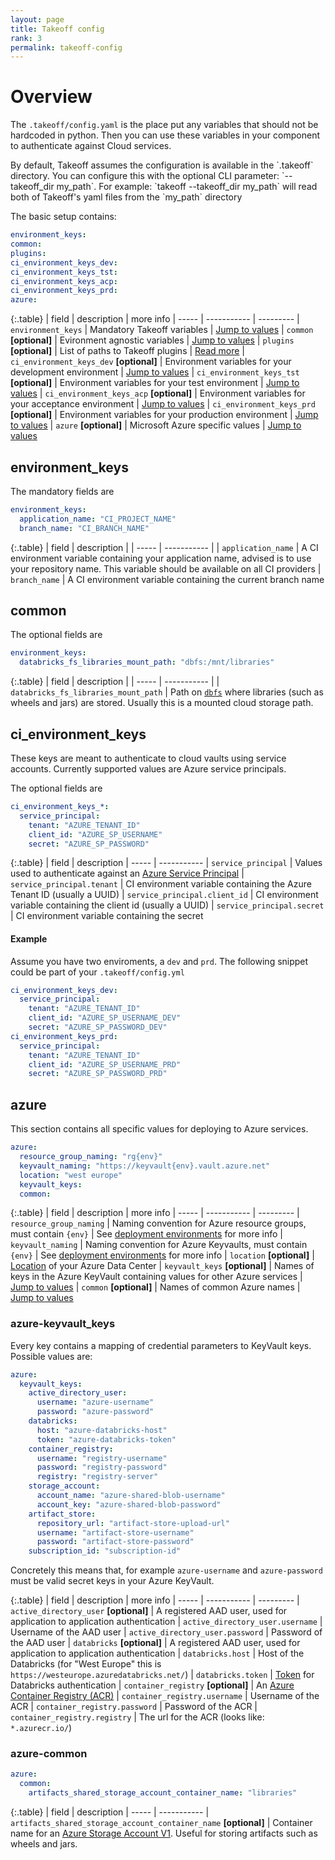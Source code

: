 ```yaml
---
layout: page
title: Takeoff config
rank: 3
permalink: takeoff-config
---
```


# Overview
The `.takeoff/config.yaml` is the place put any variables that should not be hardcoded in python. Then you can use these variables in your component to authenticate against Cloud services.

<p class='note warning'>
  By default, Takeoff assumes the configuration is available in the `.takeoff` directory. You can configure this with the optional CLI parameter: `--takeoff_dir my_path`. For example: `takeoff --takeoff_dir my_path` will read both 
  of Takeoff's yaml files from the `my_path` directory
</p>

The basic setup contains:

```yaml
environment_keys:
common:
plugins:
ci_environment_keys_dev:
ci_environment_keys_tst:
ci_environment_keys_acp:
ci_environment_keys_prd:
azure:
```

{:.table}
| field | description | more info
| ----- | ----------- | ---------
| `environment_keys` | Mandatory Takeoff variables | [Jump to values](takeoff-config#environment_keys)
| `common` __[optional]__ | Evironment agnostic variables | [Jump to values](takeoff-config#common)
| `plugins` __[optional]__ | List of paths to Takeoff plugins | [Read more](takeoff-plugins)
| `ci_environment_keys_dev` __[optional]__ | Environment variables for your development environment | [Jump to values](takeoff-config#ci_environment_keys)
| `ci_environment_keys_tst` __[optional]__ | Environment variables for your test environment | [Jump to values](takeoff-config#ci_environment_keys)
| `ci_environment_keys_acp` __[optional]__ | Environment variables for your acceptance environment | [Jump to values](takeoff-config#ci_environment_keys)
| `ci_environment_keys_prd` __[optional]__ | Environment variables for your production environment | [Jump to values](takeoff-config#ci_environment_keys)
| `azure` __[optional]__ | Microsoft Azure specific values | [Jump to values](takeoff-config#azure)




## environment_keys

The mandatory fields are
```yaml
environment_keys:
  application_name: "CI_PROJECT_NAME"
  branch_name: "CI_BRANCH_NAME"
```

{:.table}
| field | description |
| ----- | ----------- |
| `application_name` | A CI environment variable containing your application name, advised is to use your repository name. This variable should be available on all CI providers
| `branch_name` |  A CI environment variable containing the current branch name


## common

The optional fields are
```yaml
environment_keys:
  databricks_fs_libraries_mount_path: "dbfs:/mnt/libraries"
```

{:.table}
| field | description |
| ----- | ----------- |
| `databricks_fs_libraries_mount_path` | Path on [`dbfs`](https://docs.databricks.com/user-guide/databricks-file-system.html) where libraries (such as wheels and jars) are stored. Usually this is a mounted cloud storage path.

## ci_environment_keys

These keys are meant to authenticate to cloud vaults using service accounts. Currently supported values are Azure service principals.

The optional fields are
```yaml
ci_environment_keys_*:
  service_principal: 
    tenant: "AZURE_TENANT_ID"
    client_id: "AZURE_SP_USERNAME"
    secret: "AZURE_SP_PASSWORD"
```

{:.table}
| field | description 
| ----- | ----------- 
| `service_principal` | Values used to authenticate against an [Azure Service Principal](https://docs.microsoft.com/en-us/azure/active-directory/develop/app-objects-and-service-principals)
| `service_principal.tenant` | CI environment variable containing the Azure Tenant ID (usually a UUID)
| `service_principal.client_id` | CI environment variable containing the client id (usually a UUID)
| `service_principal.secret` | CI environment variable containing the secret 

#### Example 

Assume you have two enviroments, a `dev` and `prd`. The following snippet could be part of your `.takeoff/config.yml`

```yaml
ci_environment_keys_dev:
  service_principal: 
    tenant: "AZURE_TENANT_ID"
    client_id: "AZURE_SP_USERNAME_DEV"
    secret: "AZURE_SP_PASSWORD_DEV"
ci_environment_keys_prd:
  service_principal: 
    tenant: "AZURE_TENANT_ID"
    client_id: "AZURE_SP_USERNAME_PRD"
    secret: "AZURE_SP_PASSWORD_PRD"
```

## azure

This section contains all specific values for deploying to Azure services.

```yaml
azure:
  resource_group_naming: "rg{env}"
  keyvault_naming: "https://keyvault{env}.vault.azure.net"
  location: "west europe"
  keyvault_keys: 
  common: 
```

{:.table}
| field | description | more info
| ----- | ----------- | ---------
| `resource_group_naming` | Naming convention for Azure resource groups, must contain `{env}` | See [deployment environments](deployment-environments) for more info
| `keyvault_naming` | Naming convention for Azure Keyvaults, must contain `{env}` | See [deployment environments](deployment-environments) for more info
| `location` __[optional]__ | [Location](https://azure.microsoft.com/en-us/global-infrastructure/locations/) of your Azure Data Center
| `keyvault_keys` __[optional]__ | Names of keys in the Azure KeyVault containing values for other Azure services | [Jump to values](takeoff-config#azure-keyvault_keys)
| `common` __[optional]__ | Names of common Azure names | [Jump to values](takeoff-config#azure-common)


### azure-keyvault_keys

Every key contains a mapping of credential parameters to KeyVault keys. Possible values are:

```yaml
azure:
  keyvault_keys: 
    active_directory_user:
      username: "azure-username"
      password: "azure-password"
    databricks:
      host: "azure-databricks-host"
      token: "azure-databricks-token"
    container_registry:
      username: "registry-username"
      password: "registry-password"
      registry: "registry-server"
    storage_account:
      account_name: "azure-shared-blob-username"
      account_key: "azure-shared-blob-password"
    artifact_store:
      repository_url: "artifact-store-upload-url"
      username: "artifact-store-username"
      password: "artifact-store-password"
    subscription_id: "subscription-id"
```

Concretely this means that, for example `azure-username` and `azure-password` must be valid secret keys in your Azure KeyVault.

{:.table}
| field | description | more info
| ----- | ----------- | ---------
| `active_directory_user` __[optional]__ | A registered AAD user, used for application to application authentication
| `active_directory_user.username` | Username of the AAD user
| `active_directory_user.password` | Password of the AAD user
| `databricks` __[optional]__ | A registered AAD user, used for application to application authentication
| `databricks.host` | Host of the Databricks (for "West Europe" this is `https://westeurope.azuredatabricks.net/`)
| `databricks.token` | [Token](https://docs.databricks.com/api/latest/authentication.html) for Databricks authentication
| `container_registry` __[optional]__ | An [Azure Container Registry (ACR)](https://azure.microsoft.com/en-us/services/container-registry/)
| `container_registry.username` | Username of the ACR
| `container_registry.password` | Password of the ACR
| `container_registry.registry` | The url for the ACR (looks like: `*.azurecr.io/`)

### azure-common
```yaml
azure:
  common:
    artifacts_shared_storage_account_container_name: "libraries"
```

{:.table}
| field | description 
| ----- | ----------- 
| `artifacts_shared_storage_account_container_name` __[optional]__ | Container name for an [Azure Storage Account V1](https://docs.microsoft.com/en-us/azure/storage/common/storage-account-overview). Useful for storing artifacts such as wheels and jars.

